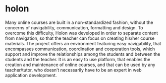 # holon

Many online courses are built in a non-standardized fashion, without the concerns of navigability, communication, formatting and design. To overcome this difficulty, Holon was developed in order to separate content from navigation, so that the teacher can focus on creating his/her course materials. The project offers an environment featuring easy navigability, that encompasses communication, coordination and cooperation tools, which support and improve the relationships among the students and between the students and the teacher. It is an easy to use platform, that enables the creation and maintenance of online courses, and that can be used by any teacher/tutor, who doesn’t necessarily have to be an expert in web application development.
